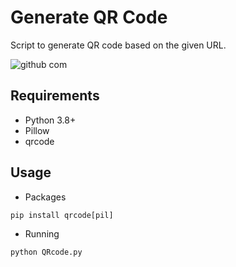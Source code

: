 # Generate QR Code
Script to generate QR code based on the given URL.

![github com](https://user-images.githubusercontent.com/44529498/113623772-0a69a300-9674-11eb-8fca-329b79a5f84b.png)

## Requirements
 * Python 3.8+
 * Pillow
 * qrcode

## Usage
 * Packages
 ```
 pip install qrcode[pil]
 ```
 * Running
 ```
 python QRcode.py
 ```

